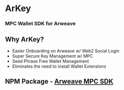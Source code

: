 # ArKey
### MPC Wallet SDK for Arweave

## Why ArKey?
- Easier Onboarding on Arweave w/ Web2 Social Login
- Super Secure Key Management w/ MPC
- Seed Phrase Free Wallet Management
- Eliminates the need to install Wallet Extensions

## NPM Package - [Arweave MPC SDK](https://www.npmjs.com/package/ar-mpc-sdk)
